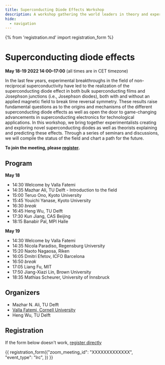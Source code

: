 ```yaml
---
title: Superconducting Diode Effects Workshop
description: A workshop gathering the world leaders in theory and experiments of superconducting diodes to discuss the status of the field and chart a path for the future. 
hide:
  - navigation
---
```

{% from 'registration.md' import registration_form %}
# Superconducting diode effects
**<time data-format="MMMM D YYYY H:mm" datetime="2022-05-17T12:00:00+00:00">May 18-19 2022 14:00</time>–<time data-format="H:mm" datetime="2022-03-31T17:00:00+00:00">17:00</time>** (all times are in <span id="timezone">CET</span> timezone)

In the last few years, experimental breakthroughs in the field of non-reciprocal superconductivity have led to the realization of the superconducting diode effect in both bulk superconducting films and Josephson junctions (i.e., Josephson diodes), both with and without an applied magnetic field to break time reversal symmetry. These results raise fundamental questions as to the origins and mechanisms of the different superconducting diode effects as well as open the door to game-changing advancements in superconducting electronics for technological applications. In this workshop, we bring together experimentalists creating and exploring novel superconducting diodes as well as theorists explaining and predicting these effects. Through a series of seminars and discussions, we will compile the status of the field and chart a path for the future. 

<!-- ![](media/filename.png){ width=80% } -->

**To join the meeting, please [register](#registration).**

## Program

**<time data-format="MMMM D" datetime="2022-05-18T14:00:00+00:00">May 18</time>**

- <time data-format="H:mm" datetime="2022-05-18T14:30:00+00:00">14:30</time> Welcome by Valla Fatemi
- <time data-format="H:mm" datetime="2022-05-18T14:35:00+00:00">14:35</time> Mazhar Ali, TU Delft - Introduction to the field
- <time data-format="H:mm" datetime="2022-05-18T15:00:00+00:00">15:00</time> Teruo Ono, Kyoto University
- <time data-format="H:mm" datetime="2022-05-18T15:45:00+00:00">15:45</time> Youichi Yanase, Kyoto University
- <time data-format="H:mm" datetime="2022-05-18T16:30:00+00:00">16:30</time> _break_
- <time data-format="H:mm" datetime="2022-05-18T16:45:00+00:00">16:45</time> Heng Wu, TU Delft
- <time data-format="H:mm" datetime="2022-05-18T17:30:00+00:00">17:30</time> Kun Jiang, CAS Beijing
- <time data-format="H:mm" datetime="2022-05-18T18:15:00+00:00">18:15</time> Banabir Pal, MPI Halle


**<time data-format="MMMM D" datetime="2022-05-19T14:00:00+00:00">May 19</time>**
- <time data-format="H:mm" datetime="2022-05-19T14:30:00+00:00">14:30</time> Welcome by Valla Fatemi
- <time data-format="H:mm" datetime="2022-05-18T14:35:00+00:00">14:35</time> Nicola Paradiso, Regensburg University
- <time data-format="H:mm" datetime="2022-05-18T15:20:00+00:00">15:20</time> Naoto Nagaosa, Riken
- <time data-format="H:mm" datetime="2022-05-18T16:05:00+00:00">16:05</time> Dmitri Efetov, ICFO Barcelona
- <time data-format="H:mm" datetime="2022-05-18T16:50:00+00:00">16:50</time> _break_
- <time data-format="H:mm" datetime="2022-05-18T17:05:00+00:00">17:05</time> Liang Fu, MIT
- <time data-format="H:mm" datetime="2022-05-18T17:50:00+00:00">17:50</time> Jiang-Xiazi Lin, Brown University
- <time data-format="H:mm" datetime="2022-05-18T18:35:00+00:00">18:35</time> Mathias Scheurer, University of Innsbruck

## Organizers

* Mazhar N. Ali, TU Delft
* [Valla Fatemi, Cornell University](https://fatemilab.aep.cornell.edu/)
* Heng Wu, TU Delft


<!-- If you have any questions, you may reach us via your_email@virtualscienceforum.org -->

## Registration

If the form below doesn't work, [register directly](https://virtualscienceforum-org.zoom.us/meeting/register/XXXXXXXXXXXXXXXXX)

{{ registration_form({"zoom_meeting_id": "XXXXXXXXXXXXX", "event_type": "lrc", }) }}
